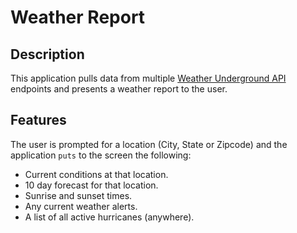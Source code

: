 # Weather Report

## Description

This application pulls data from multiple [Weather Underground API](http://www.wunderground.com/weather/api/d/docs?MR=1) endpoints and presents a weather report to the user.

## Features
The user is prompted for a location (City, State or Zipcode) and the application `puts` to the screen the following:

* Current conditions at that location.
* 10 day forecast for that location.
* Sunrise and sunset times.
* Any current weather alerts.
* A list of all active hurricanes (anywhere).
